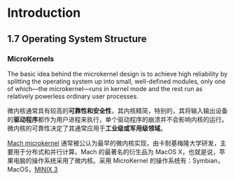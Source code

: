 # Introduction

## 1.7 Operating System Structure

### MicroKernels

The basic idea behind the microkernel design is to achieve high reliability by splitting the operating system up into small, well-defined modules, only one of which—the microkernel—runs in kernel mode and the rest run as relatively powerless ordinary user processes.

微内核通常具有较高的**可靠性和安全性**，其内核精简，特别的，其将输入输出设备的**驱动程序**都作为用户进程来执行，单个驱动程序的崩溃并不会影响内核的运行。微内核的可靠性决定了其通常应用于**工业级或军用级领域**。

[Mach microkernel](<https://en.wikipedia.org/wiki/Mach_(kernel)>) 通常被公认为最早的微内核实现，由卡耐基梅隆大学研发，主要用于分布式和并行计算。Mach 的最著名的衍生品为 MacOS X，也就是说，苹果电脑的操作系统采用了微内核。采用 MicroKernel 的操作系统有：Symbian，MacOS，[MINIX 3](www.minix3.org) 

